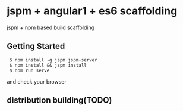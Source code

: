 # jspm + angular1 + es6 scaffolding 

jspm + npm based build scaffolding 

## Getting Started

```
 $ npm install -g jspm jspm-server 
 $ npm install && jspm install
 $ npm run serve 
```

and check your browser


## distribution building(TODO)

